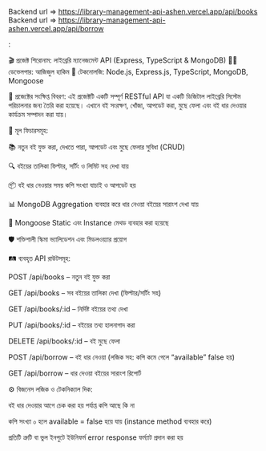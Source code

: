 Backend url => https://library-management-api-ashen.vercel.app/api/books
Backend url => https://library-management-api-ashen.vercel.app/api/borrow


:

🎬 প্রজেক্ট শিরোনাম: লাইব্রেরি ম্যানেজমেন্ট API (Express, TypeScript & MongoDB)
👨‍💻 ডেভেলপার: আজিজুল হাকিম
🧰 টেকনোলজি: Node.js, Express.js, TypeScript, MongoDB, Mongoose

📖 প্রজেক্টের সংক্ষিপ্ত বিবরণ:
এই প্রজেক্টটি একটি সম্পূর্ণ RESTful API যা একটি ডিজিটাল লাইব্রেরি সিস্টেম পরিচালনার জন্য তৈরি করা হয়েছে। এখানে বই সংরক্ষণ, খোঁজা, আপডেট করা, মুছে ফেলা এবং বই ধার দেওয়ার কার্যক্রম সম্পাদন করা যায়।

🎯 মূল ফিচারসমূহ:

📚 নতুন বই যুক্ত করা, দেখতে পারা, আপডেট এবং মুছে ফেলার সুবিধা (CRUD)

🔍 বইয়ের তালিকা ফিল্টার, সর্টিং ও লিমিট সহ দেখা যায়

📦 বই ধার নেওয়ার সময় কপি সংখ্যা যাচাই ও আপডেট হয়

📊 MongoDB Aggregation ব্যবহার করে ধার নেওয়া বইয়ের সারাংশ দেখা যায়

🧠 Mongoose Static এবং Instance মেথড ব্যবহার করা হয়েছে

🛡️ শক্তিশালী স্কিমা ভ্যালিডেশন এবং মিডলওয়্যার প্রয়োগ

🛤️ ব্যবহৃত API রাউটসমূহ:

POST /api/books – নতুন বই যুক্ত করা

GET /api/books – সব বইয়ের তালিকা দেখা (ফিল্টার/সর্টিং সহ)

GET /api/books/:id – নির্দিষ্ট বইয়ের তথ্য দেখা

PUT /api/books/:id – বইয়ের তথ্য হালনাগাদ করা

DELETE /api/books/:id – বই মুছে ফেলা

POST /api/borrow – বই ধার নেওয়া (লজিক সহ: কপি কমে গেলে “available” false হয়)

GET /api/borrow – ধার দেওয়া বইয়ের সারাংশ রিপোর্ট

⚙️ বিজনেস লজিক ও টেকনিক্যাল দিক:

বই ধার দেওয়ার আগে চেক করা হয় পর্যাপ্ত কপি আছে কি না

কপি সংখ্যা ০ হলে available = false হয়ে যায় (instance method ব্যবহার করে)

প্রতিটি ত্রুটি বা ভুল ইনপুটে ইউনিফর্ম error response ফর্ম্যাট প্রদান করা হয়

